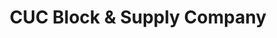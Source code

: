 ---
title: "CUC Block & Supply Company"
url: /huntington/cuc-block-and-supply-company/
shop: trade
---